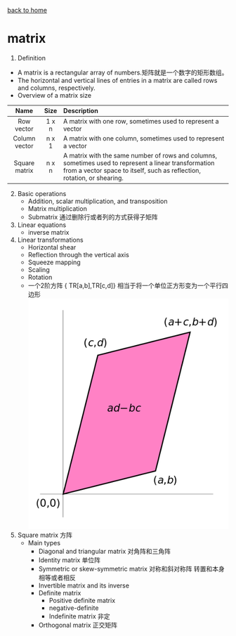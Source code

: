 ﻿
[back to home](https://gaojiabit.github.io/)
# matrix
1. Definition
  - A matrix is a rectangular array of numbers.矩阵就是一个数字的矩形数组。
  - The horizontal and vertical lines of entries in a matrix are called rows and columns, respectively.
  - Overview of a matrix size

| Name	| Size	| Description	|
| :---: | :---:  | :---	|
| Row vector    | 1 x n | A matrix with one row, sometimes used to represent a vector	    |
| Column vector | n x 1 | A matrix with one column, sometimes used to represent a vector	|
| Square matrix | n x n | A matrix with the same number of rows and columns, sometimes used to represent a linear transformation from a vector space to itself, such as reflection, rotation, or shearing.|

2. Basic operations
	- Addition, scalar multiplication, and transposition
	- Matrix multiplication
	- Submatrix  通过删除行或者列的方式获得子矩阵
3. Linear equations
	- inverse matrix
4. Linear transformations
	- Horizontal shear  
	- Reflection through the vertical axis
	- Squeeze mapping
	- Scaling
	- Rotation
	- 一个2阶方阵 { TR[a,b],TR[c,d]} 相当于将一个单位正方形变为一个平行四边形
	![](512px-Area_parallellogram_as_determinant.svg.png)
5. Square matrix 方阵
	- Main types
		- Diagonal and triangular matrix  对角阵和三角阵
		- Identity matrix 单位阵
		- Symmetric or skew-symmetric matrix 对称和斜对称阵  转置和本身相等或者相反
		- Invertible matrix and its inverse
		- Definite matrix
			- Positive definite matrix
			- negative-definite
			- Indefinite matrix 非定
		- Orthogonal matrix 正交矩阵